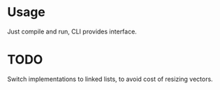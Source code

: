 # Usage
Just compile and run, CLI provides interface.

# TODO
Switch implementations to linked lists, to avoid cost of resizing vectors.
